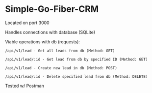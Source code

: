 # Simple-Go-Fiber-CRM

Located on port 3000

Handles connections with database (SQLite)

Viable operations with db (requests): 
```
/api/v1/lead - Get all leads from db (Method: GET)
```
```
/api/v1/lead/:id - Get lead from db by specified ID (Method: GET)
```
```
/api/v1/lead - Create new lead in db (Method: POST)
```
```
/api/v1/lead/:id - Delete specified lead from db (Method: DELETE)
```

Tested w/ Postman
